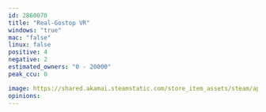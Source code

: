 ```yaml
---
id: 2860070
title: "Real-Gostop VR"
windows: "true"
mac: "false"
linux: false
positive: 4
negative: 2
estimated_owners: "0 - 20000"
peak_ccu: 0

image: https://shared.akamai.steamstatic.com/store_item_assets/steam/apps/2860070/header.jpg?t=1712623101
opinions:
---
```

